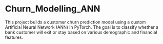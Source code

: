 # Churn_Modelling_ANN
This project builds a customer churn prediction model using a custom Artificial Neural Network (ANN) in PyTorch. The goal is to classify whether a bank customer will exit or stay based on various demographic and financial features.
